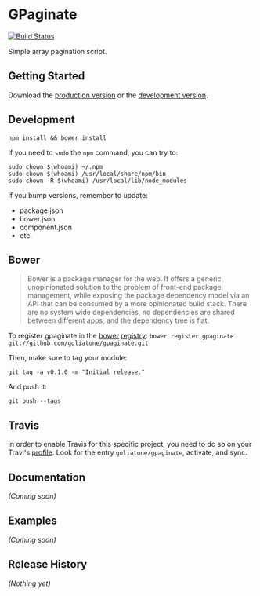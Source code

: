 # GPaginate

[![Build Status](https://secure.travis-ci.org/goliatone/gpaginate.png)](http://travis-ci.org/goliatone/gpaginate)

Simple array pagination script.

## Getting Started
Download the [production version][min] or the [development version][max].

[min]: https://raw.github.com/emiliano/gpaginate/master/dist/gpaginate.min.js
[max]: https://raw.github.com/emiliano/gpaginate/master/dist/gpaginate.js

## Development
`npm install && bower install`

If you need to `sudo` the `npm` command, you can try to:

```terminal
sudo chown $(whoami) ~/.npm
sudo chown $(whoami) /usr/local/share/npm/bin
sudo chown -R $(whoami) /usr/local/lib/node_modules
```


If you bump versions, remember to update:
- package.json
- bower.json
- component.json
- etc.


## Bower
>Bower is a package manager for the web. It offers a generic, unopinionated solution to the problem of front-end package management, while exposing the package dependency model via an API that can be consumed by a more opinionated build stack. There are no system wide dependencies, no dependencies are shared between different apps, and the dependency tree is flat.

To register gpaginate in the [bower](http://bower.io/) [registry](http://sindresorhus.com/bower-components/):
`bower register gpaginate git://github.com/goliatone/gpaginate.git`

Then, make sure to tag your module:

`git tag -a v0.1.0 -m "Initial release."`

And push it:

`git push --tags`


## Travis
In order to enable Travis for this specific project, you need to do so on your Travi's [profile](https://travis-ci.org/profile). Look for the entry `goliatone/gpaginate`, activate, and sync.


## Documentation
_(Coming soon)_

## Examples
_(Coming soon)_

## Release History
_(Nothing yet)_
